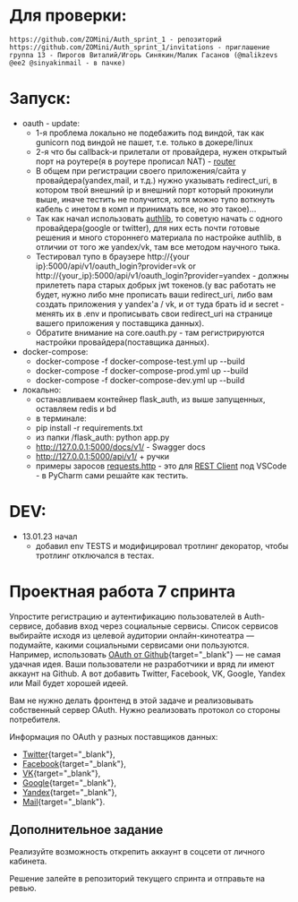 # Для проверки:
    https://github.com/ZOMini/Auth_sprint_1 - репозиторий
    https://github.com/ZOMini/Auth_sprint_1/invitations - приглашение
    группа 13 - Пирогов Виталий/Игорь Синякин/Малик Гасанов (@malikzevs @ee2 @sinyakinmail - в пачке) 

# Запуск:
  - oauth - update:
    - 1-я проблема локально не подебажить под виндой, так как gunicorn под виндой не пашет, т.е. только в докере/linux
    - 2-я что бы callback-и прилетали от провайдера, нужен открытый порт на роутере(я в роутере прописал NAT) - [router](https://github.com/ZOMini/Auth_sprint_2/blob/main/router.jpg)
    - В общем при регистрации своего приложения/сайта у провайдера(yandex,mail, и т.д.) нужно указывать redirect_uri, в котором твой внешний ip и внешний порт который прокинули выше, иначе тестить не получится, хотя можно тупо воткнуть кабель с инетом в комп и принимать все, но это такое)...
    - Так как начал использовать [authlib](https://docs.authlib.org/en/latest/client/flask.html), то советую начать с одного провайдера(google or twitter), для них есть почти готовые решения и много стороннего материала по настройке authlib, в отличии от того же yandex/vk, там все методом научного тыка.
    - Тестировал тупо в браузере http://{your ip}:5000/api/v1/oauth_login?provider=vk  or  http://{your_ip}:5000/api/v1/oauth_login?provider=yandex - должны прилететь пара старых добрых jwt токенов.(у вас работать не будет, нужно либо мне прописать ваши redirect_uri, либо вам создать приложения у yandex'а / vk, и от туда брать id и secret - менять их в .env и прописывать свои redirect_uri на странице вашего приложения у поставщика данных).
    - Обратите внимание на core.oauth.py - там регистрируются настройки провайдера(поставщика данных).
  - docker-compose:
    - docker-compose -f docker-compose-test.yml up --build
    - docker-compose -f docker-compose-prod.yml up --build
    - docker-compose -f docker-compose-dev.yml up --build
  - локально:
    -  останавливаем контейнер flask_auth, из выше запущенных, оставляем redis и bd
    -  в терминале:
    -  pip install -r requirements.txt
    -  из папки /flask_auth: python app.py
    -  http://127.0.0.1:5000/docs/v1/ - Swagger docs
    -  http://127.0.0.1:5000/api/v1/   + ручки
    -  примеры заросов [requests.http](https://github.com/ZOMini/Auth_sprint_1/blob/main/requests.http) - это для [REST Client](https://marketplace.visualstudio.com/items?itemName=humao.rest-client) под VSCode - в PyCharm сами решайте как тестить.

# DEV:
  - 13.01.23 начал
    - добавил env TESTS и модифицировал тротлинг декоратор, чтобы тротлинг отключался в тестах.

# Проектная работа 7 спринта

Упростите регистрацию и аутентификацию пользователей в Auth-сервисе, добавив вход через социальные сервисы. Список сервисов выбирайте исходя из целевой аудитории онлайн-кинотеатра — подумайте, какими социальными сервисами они пользуются. Например, использовать [OAuth от Github](https://docs.github.com/en/free-pro-team@latest/developers/apps/authorizing-oauth-apps){target="_blank"} — не самая удачная идея. Ваши пользователи не разработчики и вряд ли имеют аккаунт на Github. А вот добавить Twitter, Facebook, VK, Google, Yandex или Mail будет хорошей идеей.

Вам не нужно делать фронтенд в этой задаче и реализовывать собственный сервер OAuth. Нужно реализовать протокол со стороны потребителя.

Информация по OAuth у разных поставщиков данных: 

- [Twitter](https://developer.twitter.com/en/docs/authentication/overview){target="_blank"},
- [Facebook](https://developers.facebook.com/docs/facebook-login/){target="_blank"},
- [VK](https://vk.com/dev/access_token){target="_blank"},
- [Google](https://developers.google.com/identity/protocols/oauth2){target="_blank"},
- [Yandex](https://yandex.ru/dev/oauth/?turbo=true){target="_blank"},
- [Mail](https://api.mail.ru/docs/guides/oauth/){target="_blank"}.

## Дополнительное задание

Реализуйте возможность открепить аккаунт в соцсети от личного кабинета. 

Решение залейте в репозиторий текущего спринта и отправьте на ревью.
